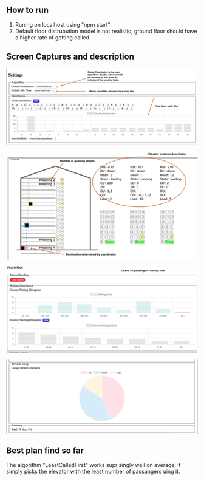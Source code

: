   ## How to run
  1. Runing on localhost using "npm start"
  2. Default floor distrubution model is not realistic, ground floor should have a higher rate of getting called.
  
  ## Screen Captures and description
  ![alt tag](https://github.com/JerryLiu0415/Elevator-Algorithms-Simulator/blob/master/screen%20captures/setting.jpeg)
  
  ![alt tag](https://github.com/JerryLiu0415/Elevator-Algorithms-Simulator/blob/master/screen%20captures/animation.jpeg)
  
  ![alt tag](https://github.com/JerryLiu0415/Elevator-Algorithms-Simulator/blob/master/screen%20captures/stat.jpeg)
    
  ![alt tag](https://github.com/JerryLiu0415/Elevator-Algorithms-Simulator/blob/master/screen%20captures/stat2.jpeg)
 
  ## Best plan find so far
  The algorithm "LeastCalledFirst" works suprisingly well on average, it simply picks the elevator with the least number of passangers uing it.
